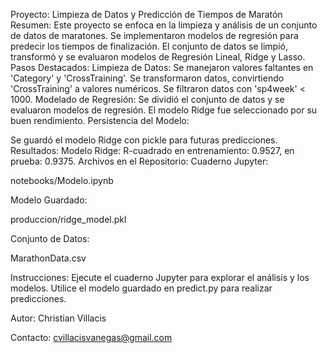 Proyecto: Limpieza de Datos y Predicción de Tiempos de Maratón
Resumen:
Este proyecto se enfoca en la limpieza y análisis de un conjunto de datos de maratones. Se implementaron modelos de regresión para predecir los tiempos de finalización. El conjunto de datos se limpió, transformó y se evaluaron modelos de Regresión Lineal, Ridge y Lasso.
Pasos Destacados:
Limpieza de Datos:
Se manejaron valores faltantes en 'Category' y 'CrossTraining'.
Se transformaron datos, convirtiendo 'CrossTraining' a valores numéricos.
Se filtraron datos con 'sp4week' < 1000.
Modelado de Regresión:
Se dividió el conjunto de datos y se evaluaron modelos de regresión.
El modelo Ridge fue seleccionado por su buen rendimiento.
Persistencia del Modelo:

Se guardó el modelo Ridge con pickle para futuras predicciones.
Resultados:
Modelo Ridge:
R-cuadrado en entrenamiento: 0.9527, en prueba: 0.9375.
Archivos en el Repositorio:
Cuaderno Jupyter:

notebooks/Modelo.ipynb

Modelo Guardado:

produccion/ridge_model.pkl

Conjunto de Datos:

MarathonData.csv

Instrucciones:
Ejecute el cuaderno Jupyter para explorar el análisis y los modelos.
Utilice el modelo guardado en predict.py para realizar predicciones.

Autor:
Christian Villacis

Contacto:
cvillacisvanegas@gmail.com
